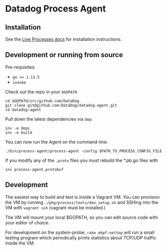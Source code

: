 # Datadog Process Agent

## Installation

See the [Live Processes docs](https://docs.datadoghq.com/graphing/infrastructure/process/#installation) for installation instructions.

## Development or running from source

Pre-requisites:

* `go >= 1.11.5`
* `invoke`

Check out the repo in your `$GOPATH`

```
cd $GOPATH/src/github.com/DataDog
git clone git@github.com:DataDog/datadog-agent.git
cd datadog-agent
```

Pull down the latest dependencies via `dep`:

```
inv -e deps
inv -e build
```

You can now run the Agent on the command-line:

`./bin/process-agent/process-agent -config $PATH_TO_PROCESS_CONFIG_FILE`

If you modify any of the `.proto` files you _must_ rebuild the *.pb.go files with

```
inv process-agent.protobuf
```

## Development
The easiest way to build and test is inside a Vagrant VM. You can provision the VM by running `./pkg/process/tools/dev_setup.sh` and SSHing into the VM with `vagrant ssh` (vagrant must be installed.)

The VM will mount your local $GOPATH, so you can edit source code with your editor of choice.

For development on the system-probe, `rake ebpf:nettop` will run a small testing program which periodically prints statistics about TCP/UDP traffic inside the VM.
